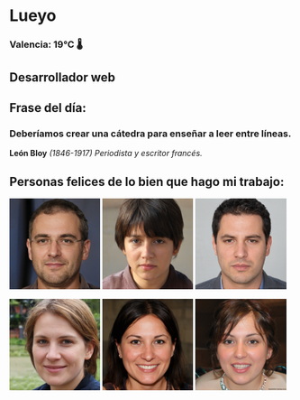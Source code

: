 # Lueyo
### Valencia:  19°C 🌡️
## Desarrollador web
## Frase del día:
<!-- START QUOTE -->
### Deberíamos crear una cátedra para enseñar a leer entre líneas.
**León Bloy** *(1846-1917) Periodista y escritor francés.*
<!-- END QUOTE -->






## Personas felices de lo bien que hago mi trabajo:

<p float="left">
  <img src="src/image_0.png" width="32%" />
  <img src="src/image_1.png" width="32%" /> 
  <img src="src/image_2.png" width="32%" />
</p>
<p float="left">
  <img src="src/image_3.png" width="32%" />
  <img src="src/image_4.png" width="32%" /> 
  <img src="src/image_5.png" width="32%" />
</p>

